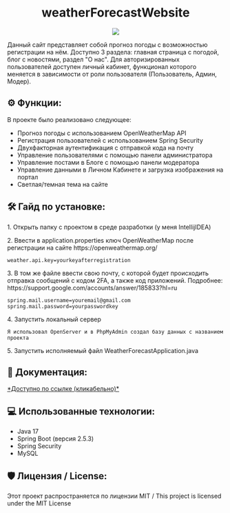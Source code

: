 <h1 align="center" id="title">weatherForecastWebsite</h1>

<p align="center"><img src="https://socialify.git.ci/akerumort/weatherForecastWebsite/image?description=1&font=Raleway&language=1&name=1&owner=1&pattern=Circuit%20Board&theme=Dark"></p>

<p id="description">Данный сайт представляет собой прогноз погоды с возможностью регистрации на нём. Доступно 3 раздела: главная страница с погодой, блог с новостями, раздел "О нас". Для авторизированных пользователей доступен личный кабинет, функционал которого меняется в зависимости от роли пользователя (Пользователь, Админ, Модер).</p>

<h2>⚙️ Функции: </h2>

В проекте было реализовано следующее:

*   Прогноз погоды с использованием OpenWeatherMap API
*   Регистрация пользователей с использованием Spring Security
*   Двухфакторная аутентификация с отправкой кода на почту
*   Управление пользователями с помощью панели администратора
*   Управление постами в Блоге с помощью панели модератора
*   Управление данными в Личном Кабинете и загрузка изображения на портал
*   Светлая/темная тема на сайте

<h2>🛠️ Гайд по установке: </h2>

<p>1. Открыть папку с проектом в среде разработки (у меня IntellijIDEA) </p>

<p>2. Ввести в application.properties ключ OpenWeatherMap после регистрации на сайте https://openweathermap.org/</p>

```
weather.api.key=yourkeyafterregistration
```

<p>3. В том же файле ввести свою почту, с которой будет происходить отправка сообщений с кодом 2FA, а также код приложений. Подробнее: https://support.google.com/accounts/answer/185833?hl=ru </p>

```
spring.mail.username=youremail@gmail.com spring.mail.password=yourpasswordkey
```

<p>4. Запустить локальный сервер</p>

```
Я использовал OpenServer и в PhpMyAdmin создал базу данных с названием проекта
```

<p>5. Запустить исполняемый файл WeatherForecastApplication.java</p>

<h2>📃 Документация: </h2>
<a href="https://akerumort.github.io/weather_forecast_site/"> *Доступно по ссылке (кликабельно)* </a>



<h2>💻 Использованные технологии: </h2>

*   Java 17
*   Spring Boot (версия 2.5.3)
*   Spring Security
*   MySQL
  
<h2>🛡️ Лицензия / License: </h2>

Этот проект распространяется по лицензии MIT / This project is licensed under the MIT License
